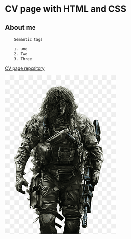 # CV page with HTML and CSS

## About me

```
    Semantic tags

    1. One
    2. Two
    3. Three

```


[CV page repository](https://varan-13.github.io/CV_page/)

![image](warrior1.png)